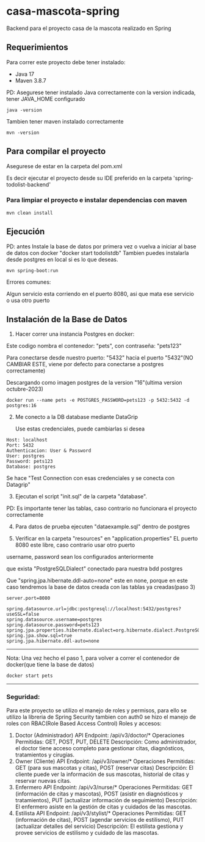 # casa-mascota-spring
Backend para el proyecto casa de la mascota realizado en Spring

## Requerimientos

Para correr este proyecto debe tener instalado:

- Java 17
- Maven 3.8.7

PD: Asegurese tener instalado Java correctamente con la version indicada, tener JAVA_HOME configurado
```
java -version
```
Tambien tener maven instalado correctamente

```
mvn -version
```

## Para compilar el proyecto
Asegurese de estar en la carpeta del pom.xml

Es decir ejecutar el proyecto desde su IDE preferido en la carpeta 'spring-todolist-backend'


### Para limpiar el proyecto e instalar dependencias con maven
```
mvn clean install
```

## Ejecución

PD: antes Instale la base de datos por primera vez o vuelva a iniciar al base de datos con docker "docker start todolistdb"
Tambien puedes instalarla desde postgres en local si es lo que deseas.
```
mvn spring-boot:run
```
Errores comunes:

Algun servicio esta corriendo en el puerto 8080, asi que mata ese servicio o usa otro puerto

## Instalación de la Base de Datos

1. Hacer correr una instancia Postgres en docker:

Este codigo nombra el contenedor: "pets", con contraseña: "pets123"

Para conectarse desde nuestro puerto: "5432" hacia el puerto "5432"(NO CAMBIAR ESTE, viene por defecto para conectarse a postgres correctamente)

Descargando como imagen postgres de la version "16"(ultima version octubre-2023)


```
docker run --name pets -e POSTGRES_PASSWORD=pets123 -p 5432:5432 -d postgres:16
```

2. Me conecto a la DB database mediante DataGrip

   Use estas credenciales, puede cambiarlas si desea
```
Host: localhost
Port: 5432
Authenticacion: User & Password
User: postgres
Password: pets123
Database: postgres
```
Se hace "Test Connection con esas credenciales y se conecta con Datagrip"


3. Ejecutan el script "init.sql" de la carpeta "database".

PD: Es importante tener las tablas, caso contrario no funcionara el proyecto correctamente

4. Para datos de prueba ejecuten "dataexample.sql" dentro de postgres

5. Verificar en la carpeta "resources" en "application.properties"
EL puerto 8080 este libre, caso contrario usar otro puerto

username, password sean los configurados anteriormente

que exista "PostgreSQLDialect" conectado para nuestra bdd postgres

Que "spring.jpa.hibernate.ddl-auto=none" este en none, 
porque en este caso tendremos la base de datos creada con las tablas ya creadas(paso 3)
```
server.port=8080

spring.datasource.url=jdbc:postgresql://localhost:5432/postgres?useSSL=false
spring.datasource.username=postgres
spring.datasource.password=pets123
spring.jpa.properties.hibernate.dialect=org.hibernate.dialect.PostgreSQLDialect
spring.jpa.show.sql=true
spring.jpa.hibernate.ddl-auto=none
```
---

Nota: Una vez hecho el paso 1, para volver a correr el contenedor de docker(que tiene la base de datos)

```
docker start pets
```
---
### Seguridad:
Para este proyecto se utilizo el manejo de roles y permisos, para ello se utilizo la libreria de Spring Security
tambien con auth0 se hizo el manejo de roles con RBAC(Role Based Access Control)
Roles y accesos:
1. Doctor (Administrador)
   API Endpoint: /api/v3/doctor/*
   Operaciones Permitidas: GET, POST, PUT, DELETE
   Descripción: Como administrador, el doctor tiene acceso completo para gestionar citas, diagnósticos, tratamientos y cirugías.
2. Owner (Cliente)
   API Endpoint: /api/v3/owner/*
   Operaciones Permitidas: GET (para sus mascotas y citas), POST (reservar citas)
   Descripción: El cliente puede ver la información de sus mascotas, historial de citas y reservar nuevas citas.
3. Enfermero
   API Endpoint: /api/v3/nurse/*
   Operaciones Permitidas: GET (información de citas y mascotas), POST (asistir en diagnósticos y tratamientos), PUT (actualizar información de seguimiento)
   Descripción: El enfermero asiste en la gestión de citas y cuidados de las mascotas.
4. Estilista
   API Endpoint: /api/v3/stylist/*
   Operaciones Permitidas: GET (información de citas), POST (agendar servicios de estilismo), PUT (actualizar detalles del servicio)
   Descripción: El estilista gestiona y provee servicios de estilismo y cuidado de las mascotas.

